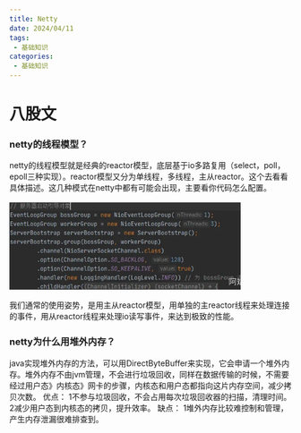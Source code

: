 ```yaml
---
title: Netty
date: 2024/04/11
tags:
 - 基础知识
categories:
 - 基础知识
---
```

 # 八股文  
### netty的线程模型？
netty的线程模型就是经典的reactor模型，底层基于io多路复用（select，poll，epoll三种实现）。reactor模型又分为单线程，多线程，主从reactor。这个去看看具体描述。这几种模式在netty中都有可能会出现，主要看你代码怎么配置。

![image-20240524144430288](netty.assets/image-20240524144430288.png)

我们通常的使用姿势，是用主从reactor模型，用单独的主reactor线程来处理连接的事件，用从reactor线程来处理io读写事件，来达到极致的性能。

### **netty为什么用堆外内存？**

java实现堆外内存的方法，可以用DirectByteBuffer来实现，它会申请一个堆外内存。堆外内存不由jvm管理，不会进行垃圾回收，同样在数据传输的时候，不需要经过用户态》内核态》网卡的步骤，内核态和用户态都指向这片内存空间，减少拷贝次数。
优点：
1不参与垃圾回收，不会占用每次垃圾回收器的扫描，清理时间。
2减少用户态到内核态的拷贝，提升效率。
缺点：
1堆外内存比较难控制和管理，产生内存泄漏很难排查到。